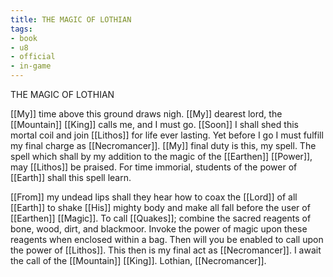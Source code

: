 ```yaml
---
title: THE MAGIC OF LOTHIAN
tags:
- book
- u8
- official
- in-game
---
```


THE MAGIC OF LOTHIAN  
  
[[My]] time above this ground draws nigh. [[My]] dearest lord, the [[Mountain]] [[King]] calls me, and I must go. [[Soon]] I shall shed this mortal coil and join [[Lithos]] for life ever lasting. Yet before I go I must fulfill my final charge as [[Necromancer]]. [[My]] final duty is this, my spell. The spell which shall by my addition to the magic of the [[Earthen]] [[Power]], may [[Lithos]] be praised. For time immorial, students of the power of [[Earth]] shall this spell learn.  
  
[[From]] my undead lips shall they hear how to coax the [[Lord]] of all [[Earth]] to shake [[His]] mighty body and make all fall before the user of [[Earthen]] [[Magic]]. To call [[Quakes]]; combine the sacred reagents of bone, wood, dirt, and blackmoor. Invoke the power of magic upon these reagents when enclosed within a bag. Then will you be enabled to call upon the power of [[Lithos]]. This then is my final act as [[Necromancer]]. I await the call of the [[Mountain]] [[King]]. Lothian, [[Necromancer]].  